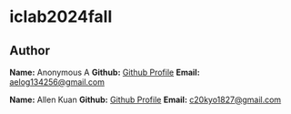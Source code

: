 # iclab2024fall

## Author
**Name:** Anonymous A
**Github:** [Github Profile](https://github.com/aelog134256)
**Email:** aelog134256@gmail.com

**Name:** Allen Kuan
**Github:** [Github Profile](https://github.com/c20kyo1827/)
**Email:** c20kyo1827@gmail.com
